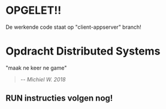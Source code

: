 # OPGELET!!
De werkende code staat op "client-appserver" branch!

# Opdracht Distributed Systems

"maak ne keer ne game"
> *-- Michiel W. 2018*

## RUN instructies volgen nog!
